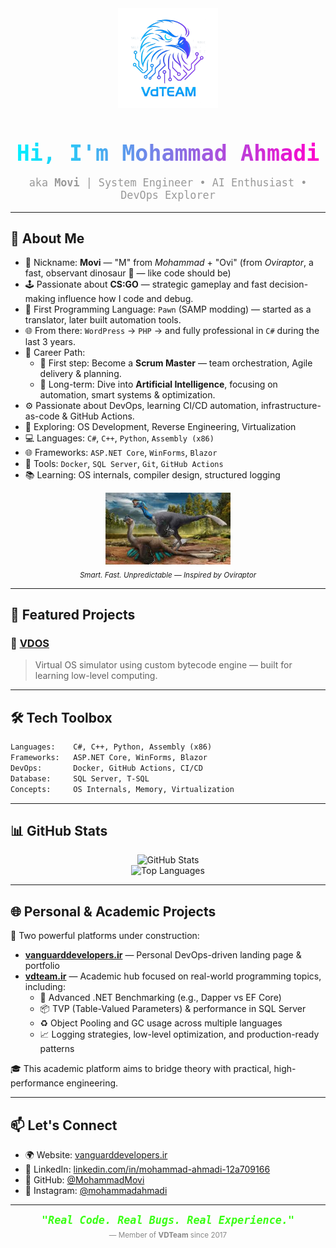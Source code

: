 <div align="center">
  <img src="VDTeam.png" width="160" alt="VDTeam Logo" />
  
  <h1 align="center" style="color:#39FF14;font-family:monospace;font-size:2.5em;margin-bottom:0;">
    <span style="background: linear-gradient(90deg, #00f0ff, #ff00cc); -webkit-background-clip: text; color: transparent;">Hi, I'm Mohammad Ahmadi</span>
  </h1>
  <p style="color: #999; font-size: 1.2em; font-family: monospace;">
    aka <strong>Movi</strong> | System Engineer • AI Enthusiast • DevOps Explorer
  </p>
</div>

---

## 🧠 About Me

- 🧬 Nickname: **Movi** — "M" from *Mohammad* + "Ovi" (from *Oviraptor*, a fast, observant dinosaur 🦖 — like code should be)
- 🕹 Passionate about **CS:GO** — strategic gameplay and fast decision-making influence how I code and debug.
- 🧩 First Programming Language: `Pawn` (SAMP modding) — started as a translator, later built automation tools.
- 🌐 From there: `WordPress` → `PHP` → and fully professional in `C#` during the last 3 years.
- 🎯 Career Path:
  - 🔄 First step: Become a **Scrum Master** — team orchestration, Agile delivery & planning.
  - 🧠 Long-term: Dive into **Artificial Intelligence**, focusing on automation, smart systems & optimization.
- ⚙️ Passionate about DevOps, learning CI/CD automation, infrastructure-as-code & GitHub Actions.
- 🔬 Exploring: OS Development, Reverse Engineering, Virtualization
- 💻 Languages: `C#`, `C++`, `Python`, `Assembly (x86)`
- 🌐 Frameworks: `ASP.NET Core`, `WinForms`, `Blazor`
- 🐳 Tools: `Docker`, `SQL Server`, `Git`, `GitHub Actions`
- 📚 Learning: OS internals, compiler design, structured logging

<p align="center">
  <img src="Ovi.jpg" width="200" alt="Oviraptor - Movi Symbol" />
  <br><sub><i>Smart. Fast. Unpredictable — Inspired by Oviraptor</i></sub>
</p>

---

## 🚀 Featured Projects

### 🔷 [VDOS](https://github.com/MohammadMovi/VDOS)
> Virtual OS simulator using custom bytecode engine — built for learning low-level computing.

---

## 🛠 Tech Toolbox

```txt
Languages:    C#, C++, Python, Assembly (x86)
Frameworks:   ASP.NET Core, WinForms, Blazor
DevOps:       Docker, GitHub Actions, CI/CD
Database:     SQL Server, T-SQL
Concepts:     OS Internals, Memory, Virtualization
```

---

## 📊 GitHub Stats

<p align="center">
  <img src="https://github-readme-stats.vercel.app/api?username=MohammadMovi&show_icons=true&theme=radical" alt="GitHub Stats" />
  <br>
  <img src="https://github-readme-stats.vercel.app/api/top-langs/?username=MohammadMovi&layout=compact&theme=radical" alt="Top Languages" />
</p>

---

## 🌐 Personal & Academic Projects

🚀 Two powerful platforms under construction:

- **[vanguarddevelopers.ir](http://vanguarddevelopers.ir)** — Personal DevOps-driven landing page & portfolio
- **[vdteam.ir](http://vdteam.ir)** — Academic hub focused on real-world programming topics, including:
  - 🧪 Advanced .NET Benchmarking (e.g., Dapper vs EF Core)
  - 📦 TVP (Table-Valued Parameters) & performance in SQL Server
  - ♻️ Object Pooling and GC usage across multiple languages
  - 📈 Logging strategies, low-level optimization, and production-ready patterns

🎓 This academic platform aims to bridge theory with practical, high-performance engineering.

---

## 📫 Let's Connect

- 🌍 Website: [vanguarddevelopers.ir](http://vanguarddevelopers.ir)
- 💼 LinkedIn: [linkedin.com/in/mohammad-ahmadi-12a709166](https://www.linkedin.com/in/mohammad-ahmadi-12a709166/)
- 🐙 GitHub: [@MohammadMovi](https://github.com/MohammadMovi)
- 📸 Instagram: [@mohammadahmadi](https://www.instagram.com/mohammadahmadi/)

---

<div align="center">
  <strong><em style="color:#39FF14;font-family:monospace;font-size:1.2em;">
    "Real Code. Real Bugs. Real Experience."
  </em></strong>
  <br/>
  <sub style="color:#888;">— Member of <strong>VDTeam</strong> since 2017</sub>
</div>
